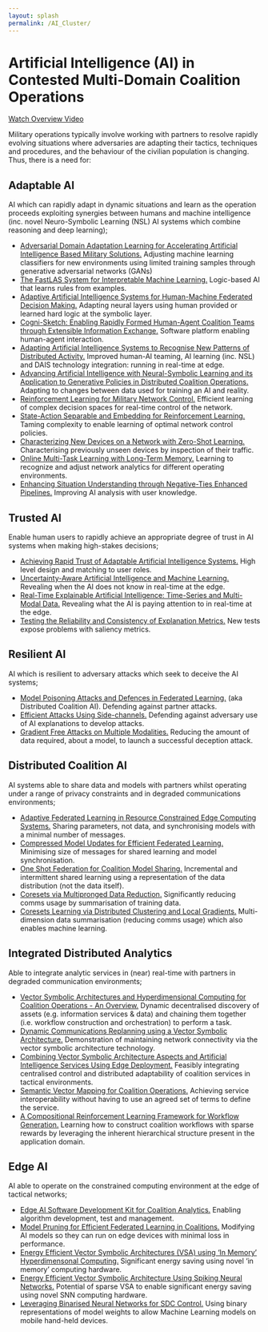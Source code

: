 ```yaml
---
layout: splash
permalink: /AI_Cluster/
---
```


# Artificial Intelligence (AI) in Contested Multi-Domain Coalition Operations

[Watch Overview Video](https://ibm.box.com/v/Overview-Cluster1-video)

Military operations typically involve working with partners to resolve rapidly evolving situations where adversaries
are adapting their tactics, techniques and procedures, and the behaviour of the civilian population is changing. Thus,
there is a need for:

## Adaptable AI
AI which can rapidly adapt in dynamic situations and learn as the operation proceeds exploiting synergies between
humans and machine intelligence (inc. novel Neuro-Symbolic Learning (NSL) AI systems which combine reasoning and
deep learning);
* [Adversarial Domain Adaptation Learning for Accelerating Artificial Intelligence Based Military Solutions.](/2c01/)
  Adjusting machine learning classifiers for new environments using limited training samples through generative
  adversarial networks (GANs)
* [The FastLAS System for Interpretable Machine Learning.](/1c08/)
  Logic-based AI that learns rules from examples.
* [Adaptive Artificial Intelligence Systems for Human-Machine Federated Decision Making.](/1c05/)
  Adapting neural layers using human provided or learned hard logic at the symbolic layer.
* [Cogni-Sketch: Enabling Rapidly Formed Human-Agent Coalition Teams through Extensible Information Exchange.](/1c01/)
  Software platform enabling human-agent interaction.
* [Adapting Artificial Intelligence Systems to Recognise New Patterns of Distributed Activity.](/1c16/) 
  Improved human-AI teaming, AI learning (inc. NSL) and DAIS technology integration: running in real-time at edge.
* [Advancing Artificial Intelligence with Neural-Symbolic Learning and its Application to Generative Policies in Distributed Coalition Operations.](/1c02/)
  Adapting to changes between data used for training an AI and reality.
* [Reinforcement Learning for Military Network Control.](/1c15/)
  Efficient learning of complex decision spaces for real-time control of the network.
* [State-Action Separable and Embedding for Reinforcement Learning.](/2b03/)
  Taming complexity to enable learning of optimal network control policies.
* [Characterizing New Devices on a Network with Zero-Shot Learning.](/1c04/)
  Characterising previously unseen devices by inspection of their traffic.
* [Online Multi-Task Learning with Long-Term Memory.](/1c09/)
  Learning to recognize and adjust network analytics for different operating environments.
* [Enhancing Situation Understanding through Negative-Ties Enhanced Pipelines.](/3a13/)
  Improving AI analysis with user knowledge.

## Trusted AI
Enable human users to rapidly achieve an appropriate degree of trust in AI systems when making high-stakes decisions;
* [Achieving Rapid Trust of Adaptable Artificial Intelligence Systems.](/1d04/)
  High level design and matching to user roles. 
* [Uncertainty-Aware Artificial Intelligence and Machine Learning.](/1d05/)
  Revealing when the AI does not know in real-time at the edge. 
* [Real-Time Explainable Artificial Intelligence: Time-Series and Multi-Modal Data.](/1d01/)
  Revealing what the AI is paying attention to in real-time at the edge.  
* [Testing the Reliability and Consistency of Explanation Metrics.](/1e04/)
  New tests expose problems with saliency metrics.

## Resilient AI
AI which is resilient to adversary attacks which seek to deceive the AI systems;
* [Model Poisoning Attacks and Defences in Federated Learning.](/1e05/)
  (aka Distributed Coalition AI). Defending against partner attacks.
* [Efficient Attacks Using Side-channels.](/1e03/)
  Defending against adversary use of AI explanations to develop attacks.
* [Gradient Free Attacks on Multiple Modalities.](/1e01/)
  Reducing the amount of data required, about a model, to launch a successful deception attack.

## Distributed Coalition AI
AI systems able to share data and models with partners whilst operating under a range of privacy constraints
and in degraded communications environments;
* [Adaptive Federated Learning in Resource Constrained Edge Computing Systems.](/1b06/)
  Sharing parameters, not data, and synchronising models with a minimal number of messages.
* [Compressed Model Updates for Efficient Federated Learning.](/1b02/)
  Minimising size of messages for shared learning and model synchronisation. 
* [One Shot Federation for Coalition Model Sharing.](/1b01/)
  Incremental and intermittent shared learning using a representation of the data distribution (not the data itself). 
* [Coresets via Multipronged Data Reduction.](/1b05/)
  Significantly reducing comms usage by summarisation of training data.
* [Coresets Learning via Distributed Clustering and Local Gradients.](/1b04/)
  Multi-dimension data summarisation (reducing comms usage) which also enables machine learning. 

## Integrated Distributed Analytics
Able to integrate analytic services in (near) real-time with partners in degraded communication environments;
* [Vector Symbolic Architectures and Hyperdimensional Computing for Coalition Operations - An Overview.](/1a11/)
  Dynamic decentralised discovery of assets (e.g. information services & data) and chaining them together (i.e. workflow construction and orchestration) to perform a task.
* [Dynamic Communications Replanning using a Vector Symbolic Architecture.](/1a02/)
  Demonstration of maintaining network connectivity via the vector symbolic architecture technology.
* [Combining Vector Symbolic Architecture Aspects and Artificial Intelligence Services Using Edge Deployment.](/1a05/)
  Feasibly integrating centralised control and distributed adaptability of coalition services in tactical environments.
* [Semantic Vector Mapping for Coalition Operations.](/1a04/)
  Achieving service interoperability without having to use an agreed set of terms to define the service. 
* [A Compositional Reinforcement Learning Framework for Workflow Generation.](/1a06/)
  Learning how to construct coalition workflows with sparse rewards by leveraging the inherent hierarchical
  structure present in the application domain.

## Edge AI
AI able to operate on the constrained computing environment at the edge of tactical networks;
* [Edge AI Software Development Kit for Coalition Analytics.](/1c13/)
  Enabling algorithm development, test and management. 
* [Model Pruning for Efficient Federated Learning in Coalitions.](/1f03/)
  Modifying AI models so they can run on edge devices with minimal loss in performance. 
* [Energy Efficient Vector Symbolic Architectures (VSA) using ‘In Memory’ Hyperdimensonal Computing.](/1f01/)
  Significant energy saving using novel ‘in memory’ computing hardware. 
* [Energy Efficient Vector Symbolic Architecture Using Spiking Neural Networks.](/1f02/)
  Potential of sparse VSA to enable significant energy saving using novel SNN computing hardware. 
* [Leveraging Binarised Neural Networks for SDC Control.](/2a06/)
  Using binary representations of model weights to allow Machine Learning models on mobile hand-held devices.


